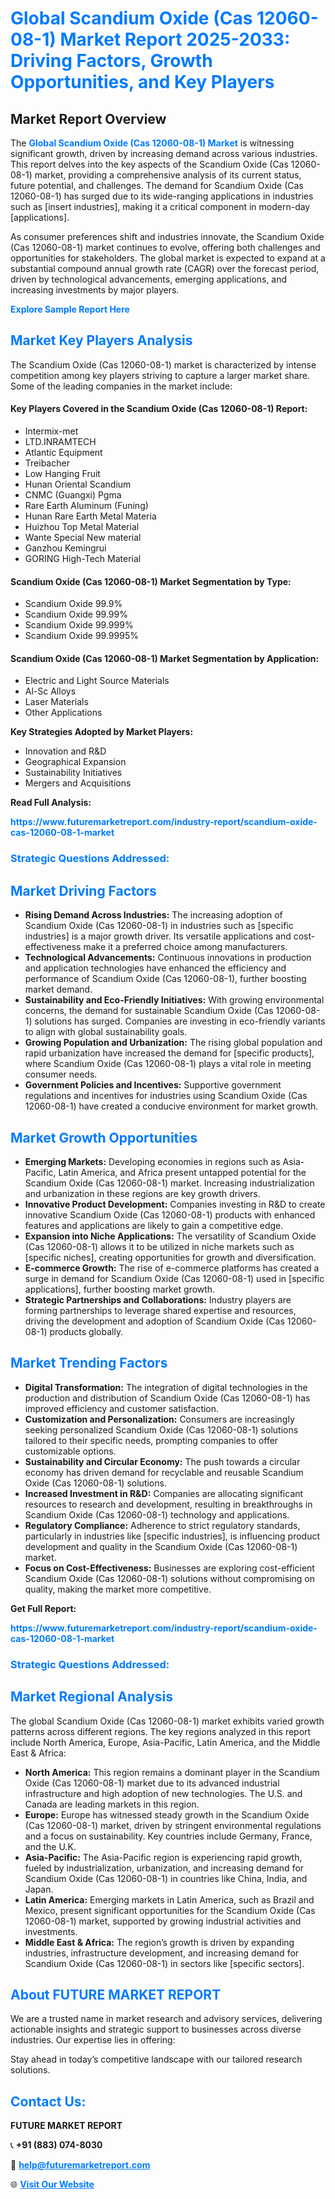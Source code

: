 <h1 style="color: #007BFF;">Global Scandium Oxide (Cas 12060-08-1) Market Report 2025-2033: Driving Factors, Growth Opportunities, and Key Players</h1>

<section id="overview">
<h2>Market Report Overview</h2>
<p>The <a href="https://www.futuremarketreport.com/industry-report/scandium-oxide-cas-12060-08-1-market" style="color: #007BFF; text-decoration: none;"><strong>Global Scandium Oxide (Cas 12060-08-1) Market</strong></a> is witnessing significant growth, driven by increasing demand across various industries. This report delves into the key aspects of the Scandium Oxide (Cas 12060-08-1) market, providing a comprehensive analysis of its current status, future potential, and challenges. The demand for Scandium Oxide (Cas 12060-08-1) has surged due to its wide-ranging applications in industries such as [insert industries], making it a critical component in modern-day [applications].</p>
<p>As consumer preferences shift and industries innovate, the Scandium Oxide (Cas 12060-08-1) market continues to evolve, offering both challenges and opportunities for stakeholders. The global market is expected to expand at a substantial compound annual growth rate (CAGR) over the forecast period, driven by technological advancements, emerging applications, and increasing investments by major players.</p>
</section>

<section id="overview">
<p><a href="https://www.futuremarketreport.com/request-sample/reportId=83621" style="color: #007BFF; text-decoration: none;"><strong>Explore Sample Report Here</strong></a></p>
</section>

<section id="key-players">
<h2 style="color: #007BFF;">Market Key Players Analysis</h2>
<p>The Scandium Oxide (Cas 12060-08-1) market is characterized by intense competition among key players striving to capture a larger market share. Some of the leading companies in the market include:</p>
<h4>Key Players Covered in the Scandium Oxide (Cas 12060-08-1) Report:</h4>
<ul><li>Intermix-met</li><li>LTD.INRAMTECH</li><li>Atlantic Equipment</li><li>Treibacher</li><li>Low Hanging Fruit</li><li>Hunan Oriental Scandium</li><li>CNMC (Guangxi) Pgma</li><li>Rare Earth Aluminum (Funing)</li><li>Hunan Rare Earth Metal Materia</li><li>Huizhou Top Metal Material</li><li>Wante Special New material</li><li>Ganzhou Kemingrui</li><li>GORING High-Tech Material</li></ul>
<h4>Scandium Oxide (Cas 12060-08-1) Market Segmentation by Type:</h4>
<ul><li>Scandium Oxide 99.9%</li><li>Scandium Oxide 99.99%</li><li>Scandium Oxide 99.999%</li><li>Scandium Oxide 99.9995%</li></ul>

<h4>Scandium Oxide (Cas 12060-08-1) Market Segmentation by Application:</h4>
<ul><li>Electric and Light Source Materials</li><li>Al-Sc Alloys</li><li>Laser Materials</li><li>Other Applications</li></ul>
<p><strong>Key Strategies Adopted by Market Players:</strong></p>
<ul>
<li>Innovation and R&D</li>
<li>Geographical Expansion</li>
<li>Sustainability Initiatives</li>
<li>Mergers and Acquisitions</li>
</ul>
</section>

<section>
<p><strong>Read Full Analysis: </strong></p><a href="https://www.futuremarketreport.com/industry-report/scandium-oxide-cas-12060-08-1-market" style="color: #007BFF; text-decoration: none;"><strong>https://www.futuremarketreport.com/industry-report/scandium-oxide-cas-12060-08-1-market</strong></a>
<h3 style="color: #007BFF;">Strategic Questions Addressed:</h3>
</section>

<section id="driving-factors">
<h2 style="color: #007BFF;">Market Driving Factors</h2>
<ul>
<li><strong>Rising Demand Across Industries:</strong> The increasing adoption of Scandium Oxide (Cas 12060-08-1) in industries such as [specific industries] is a major growth driver. Its versatile applications and cost-effectiveness make it a preferred choice among manufacturers.</li>
<li><strong>Technological Advancements:</strong> Continuous innovations in production and application technologies have enhanced the efficiency and performance of Scandium Oxide (Cas 12060-08-1), further boosting market demand.</li>
<li><strong>Sustainability and Eco-Friendly Initiatives:</strong> With growing environmental concerns, the demand for sustainable Scandium Oxide (Cas 12060-08-1) solutions has surged. Companies are investing in eco-friendly variants to align with global sustainability goals.</li>
<li><strong>Growing Population and Urbanization:</strong> The rising global population and rapid urbanization have increased the demand for [specific products], where Scandium Oxide (Cas 12060-08-1) plays a vital role in meeting consumer needs.</li>
<li><strong>Government Policies and Incentives:</strong> Supportive government regulations and incentives for industries using Scandium Oxide (Cas 12060-08-1) have created a conducive environment for market growth.</li>
</ul>
</section>

<section id="growth-opportunities">
<h2 style="color: #007BFF;">Market Growth Opportunities</h2>
<ul>
<li><strong>Emerging Markets:</strong> Developing economies in regions such as Asia-Pacific, Latin America, and Africa present untapped potential for the Scandium Oxide (Cas 12060-08-1) market. Increasing industrialization and urbanization in these regions are key growth drivers.</li>
<li><strong>Innovative Product Development:</strong> Companies investing in R&D to create innovative Scandium Oxide (Cas 12060-08-1) products with enhanced features and applications are likely to gain a competitive edge.</li>
<li><strong>Expansion into Niche Applications:</strong> The versatility of Scandium Oxide (Cas 12060-08-1) allows it to be utilized in niche markets such as [specific niches], creating opportunities for growth and diversification.</li>
<li><strong>E-commerce Growth:</strong> The rise of e-commerce platforms has created a surge in demand for Scandium Oxide (Cas 12060-08-1) used in [specific applications], further boosting market growth.</li>
<li><strong>Strategic Partnerships and Collaborations:</strong> Industry players are forming partnerships to leverage shared expertise and resources, driving the development and adoption of Scandium Oxide (Cas 12060-08-1) products globally.</li>
</ul>
</section>

<section id="trending-factors">
<h2 style="color: #007BFF;">Market Trending Factors</h2>
<ul>
<li><strong>Digital Transformation:</strong> The integration of digital technologies in the production and distribution of Scandium Oxide (Cas 12060-08-1) has improved efficiency and customer satisfaction.</li>
<li><strong>Customization and Personalization:</strong> Consumers are increasingly seeking personalized Scandium Oxide (Cas 12060-08-1) solutions tailored to their specific needs, prompting companies to offer customizable options.</li>
<li><strong>Sustainability and Circular Economy:</strong> The push towards a circular economy has driven demand for recyclable and reusable Scandium Oxide (Cas 12060-08-1) solutions.</li>
<li><strong>Increased Investment in R&D:</strong> Companies are allocating significant resources to research and development, resulting in breakthroughs in Scandium Oxide (Cas 12060-08-1) technology and applications.</li>
<li><strong>Regulatory Compliance:</strong> Adherence to strict regulatory standards, particularly in industries like [specific industries], is influencing product development and quality in the Scandium Oxide (Cas 12060-08-1) market.</li>
<li><strong>Focus on Cost-Effectiveness:</strong> Businesses are exploring cost-efficient Scandium Oxide (Cas 12060-08-1) solutions without compromising on quality, making the market more competitive.</li>
</ul>
</section>

<section>
<p><strong>Get Full Report: </strong></p><a href="https://www.futuremarketreport.com/industry-report/scandium-oxide-cas-12060-08-1-market" style="color: #007BFF; text-decoration: none;"><strong>https://www.futuremarketreport.com/industry-report/scandium-oxide-cas-12060-08-1-market</strong></a>
<h3 style="color: #007BFF;">Strategic Questions Addressed:</h3>
</section>


<section id="regional-analysis">
<h2 style="color: #007BFF;">Market Regional Analysis</h2>
<p>The global Scandium Oxide (Cas 12060-08-1) market exhibits varied growth patterns across different regions. The key regions analyzed in this report include North America, Europe, Asia-Pacific, Latin America, and the Middle East & Africa:</p>
<ul>
<li><strong>North America:</strong> This region remains a dominant player in the Scandium Oxide (Cas 12060-08-1) market due to its advanced industrial infrastructure and high adoption of new technologies. The U.S. and Canada are leading markets in this region.</li>
<li><strong>Europe:</strong> Europe has witnessed steady growth in the Scandium Oxide (Cas 12060-08-1) market, driven by stringent environmental regulations and a focus on sustainability. Key countries include Germany, France, and the U.K.</li>
<li><strong>Asia-Pacific:</strong> The Asia-Pacific region is experiencing rapid growth, fueled by industrialization, urbanization, and increasing demand for Scandium Oxide (Cas 12060-08-1) in countries like China, India, and Japan.</li>
<li><strong>Latin America:</strong> Emerging markets in Latin America, such as Brazil and Mexico, present significant opportunities for the Scandium Oxide (Cas 12060-08-1) market, supported by growing industrial activities and investments.</li>
<li><strong>Middle East & Africa:</strong> The region’s growth is driven by expanding industries, infrastructure development, and increasing demand for Scandium Oxide (Cas 12060-08-1) in sectors like [specific sectors].</li>
</ul>
</section>

<footer>
<h2 style="color: #007BFF;">About FUTURE MARKET REPORT</h2>
<p>We are a trusted name in market research and advisory services, delivering actionable insights and strategic support to businesses across diverse industries. Our expertise lies in offering:</p>

<p>Stay ahead in today’s competitive landscape with our tailored research solutions.</p>

<h2 style="color: #007BFF;">Contact Us:</h2>
<p><strong>FUTURE MARKET REPORT</strong></p>
<p>📞 <strong>+91 (883) 074-8030</strong></p>
<p>📧 <strong><a href="mailto:help@futuremarketreport.com" style="color: #007BFF;">help@futuremarketreport.com</a></strong></p>
<p>🌐 <strong><a href="https://www.futuremarketreport.com/" style="color: #007BFF;">Visit Our Website</a></strong></p>
</footer>